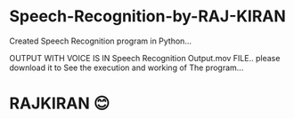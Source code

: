 # Speech-Recognition-by-RAJ-KIRAN
Created Speech Recognition program in Python... 

OUTPUT WITH VOICE IS IN Speech Recognition Output.mov FILE.. please download it to See the execution and working of The program...

# RAJKIRAN 😊
